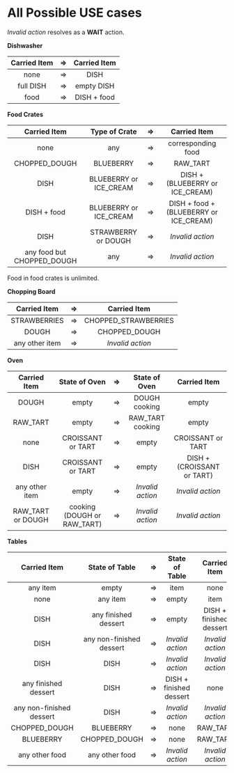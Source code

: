 # All Possible USE cases

_Invalid action_ resolves as a **WAIT** action.

**Dishwasher**

| Carried Item | => | Carried Item |
|:---:|:---:|:---:|
| none | => | DISH |
| full DISH | => | empty DISH |
| food | => | DISH + food |

**Food Crates**

| Carried Item | Type of Crate | => | Carried Item |
|:---:|:---:|:---:|:---:|
| none | any |  => | corresponding food |
| CHOPPED_DOUGH | BLUEBERRY | => | RAW_TART |
| DISH | BLUEBERRY or ICE_CREAM | => | DISH + (BLUEBERRY or ICE_CREAM) |
| DISH + food | BLUEBERRY or ICE_CREAM | => | DISH + food + (BLUEBERRY or ICE_CREAM) |
| DISH | STRAWBERRY or DOUGH | => | _Invalid action_ |
| any food but CHOPPED_DOUGH | any | => | _Invalid action_ |

Food in food crates is unlimited.

**Chopping Board**

| Carried Item | => | Carried Item |
|:---:|:---:|:---:|
| STRAWBERRIES | => | CHOPPED_STRAWBERRIES |
| DOUGH | => | CHOPPED_DOUGH |
| any other item | => | _Invalid action_ |

**Oven**

| Carried Item | State of Oven | => | State of Oven | Carried Item |
|:---:|:---:|:---:|:--:|:---:|
| DOUGH | empty |  => | DOUGH cooking | empty |
| RAW_TART | empty | => | RAW_TART cooking | empty |
| none | CROISSANT or TART | => | empty | CROISSANT or TART |
| DISH | CROISSANT or TART | => | empty | DISH + (CROISSANT or TART) |
| any other item | empty | => | _Invalid action_ | _Invalid action_ |
| RAW_TART or DOUGH | cooking (DOUGH or RAW_TART) | => | _Invalid action_ | _Invalid action_ |


**Tables**

| Carried Item | State of Table | => | State of Table | Carried Item |
|:---:|:---:|:---:|:--:|:---:|
| any item | empty |  => | item | none |
| none | any item | => | empty | item |
| DISH | any finished dessert | => | empty | DISH + finished dessert |
| DISH | any non-finished dessert | => | _Invalid action_ | _Invalid action_ |
| DISH | DISH | => | _Invalid action_ | _Invalid action_ |
| any finished dessert | DISH | => | DISH + finished dessert | none |
| any non-finished dessert | DISH | => | _Invalid action_ | _Invalid action_ |
| CHOPPED_DOUGH | BLUEBERRY | => | none | RAW_TART |
| BLUEBERRY | CHOPPED_DOUGH | => | none | RAW_TART |
| any other food | any other food | => | _Invalid action_ | _Invalid action_ |

